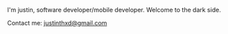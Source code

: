 I'm justin, software developer/mobile developer. Welcome to the dark side.

Contact me: justinthxd@gmail.com
